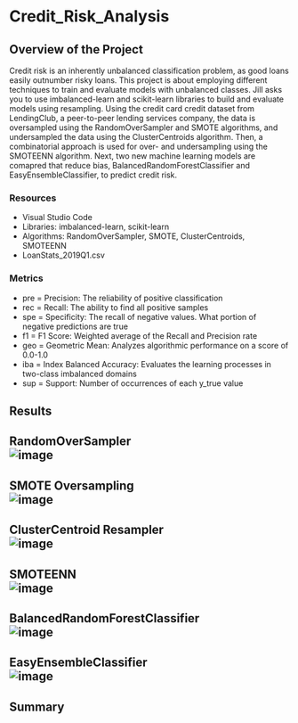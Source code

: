 # Credit_Risk_Analysis

## Overview of the Project
Credit risk is an inherently unbalanced classification problem, as good loans easily outnumber risky loans. This project is about employing different techniques to train and evaluate models with unbalanced classes. Jill asks you to use imbalanced-learn and scikit-learn libraries to build and evaluate models using resampling. Using the credit card credit dataset from LendingClub, a peer-to-peer lending services company, the data is oversampled using the RandomOverSampler and SMOTE algorithms, and undersampled the data using the ClusterCentroids algorithm. Then, a combinatorial approach is used for over- and undersampling using the SMOTEENN algorithm. Next, two new machine learning models are comapred that reduce bias, BalancedRandomForestClassifier and EasyEnsembleClassifier, to predict credit risk.

### Resources
- Visual Studio Code
- Libraries: imbalanced-learn, scikit-learn
- Algorithms: RandomOverSampler, SMOTE, ClusterCentroids, SMOTEENN
- LoanStats_2019Q1.csv  

### Metrics
- pre = Precision: The reliability of positive classification
- rec = Recall: The ability to find all positive samples
- spe = Specificity: The recall of negative values. What portion of negative predictions are true
- f1 = F1 Score: Weighted average of the Recall and Precision rate
- geo = Geometric Mean: Analyzes algorithmic performance on a score of 0.0-1.0
- iba = Index Balanced Accuracy: Evaluates the learning processes in two-class imbalanced domains
- sup = Support: Number of occurrences of each y_true value

## Results
RandomOverSampler  
![image](https://user-images.githubusercontent.com/86776606/199531718-babff12d-00d0-4a29-b629-ac99cbb79740.png)  
- 

SMOTE Oversampling  
![image](https://user-images.githubusercontent.com/86776606/199531987-0e5653ed-ffda-47ef-90a8-2ad9d7c3d276.png)  
- 

ClusterCentroid Resampler  
![image](https://user-images.githubusercontent.com/86776606/199532430-6648e548-8ff6-44ce-8ab9-a65f7a797307.png)  
- 

SMOTEENN  
![image](https://user-images.githubusercontent.com/86776606/199532699-884ab1e4-c7c7-4a63-a231-8981bacc859a.png)  
- 

BalancedRandomForestClassifier  
![image](https://user-images.githubusercontent.com/86776606/199542415-f88400c1-5a30-4529-a81a-8491efda2ab7.png)  
- 

EasyEnsembleClassifier  
![image](https://user-images.githubusercontent.com/86776606/199542546-68265f9b-c8f0-4ec1-8c23-91fcdac437f8.png)  
- 

## Summary
